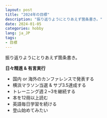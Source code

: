 ```yaml
---
layout: post
title: "2024年の目標"
description: "振り返りようにとりあえず箇条書き。"
date: 2024-01-05
categories: hobby
lang: ja_JP
tags:
- 目標
---
```


振り返りようにとりあえず箇条書き。

**日々精進 & 有言実行**

- 国内 or 海外のカンファレンスで発表する
- 横浜マラソン当選 & サブ3.5達成する
- トレーニング週２~3を継続する
- 本を12冊以上読む
- 英語毎日学習を続ける
- 登山始めてみたい